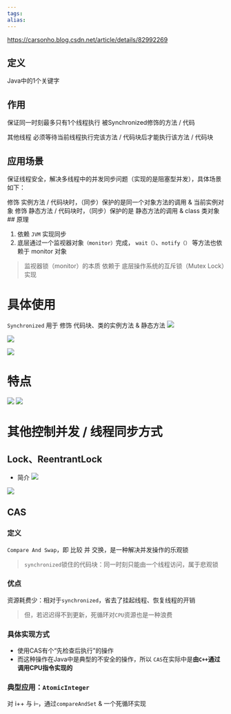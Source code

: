 ```yaml
---
tags: 
alias:
---
```

https://carsonho.blog.csdn.net/article/details/82992269
## 定义
Java中的1个关键字

## 作用
保证同一时刻最多只有1个线程执行 被Synchronized修饰的方法 / 代码

其他线程 必须等待当前线程执行完该方法 / 代码块后才能执行该方法 / 代码块

## 应用场景
保证线程安全，解决多线程中的并发同步问题（实现的是阻塞型并发），具体场景如下：

修饰 实例方法 / 代码块时，（同步）保护的是同一个对象方法的调用 & 当前实例对象
修饰 静态方法 / 代码块时，（同步）保护的是 静态方法的调用 & class 类对象
## 原理

1.  依赖 `JVM` 实现同步
2.  底层通过一个监视器对象`（monitor）`完成， `wait（）`、`notify（）` 等方法也依赖于 monitor 对象

> 监视器锁（monitor）的本质 依赖于 底层操作系统的互斥锁（Mutex Lock）实现

# 具体使用

`Synchronized` 用于 修饰 代码块、类的实例方法 & 静态方法
![](https://img-blog.csdnimg.cn/img_convert/05330773ba468a588fa4e8f42dd7a7e9.png)

![](https://img-blog.csdnimg.cn/img_convert/713d266272dd5fba98702699e752e7c5.png)

![](https://img-blog.csdnimg.cn/img_convert/c6707ccca6925053b7d4199e9cb6e628.png)


# 特点
![](https://img-blog.csdnimg.cn/img_convert/a05fa6bf660e8677211be883f947472d.png)
![](https://img-blog.csdnimg.cn/img_convert/2233b1a1eaa2fcdbbf68061726970854.png)
# 其他控制并发 / 线程同步方式

## Lock、ReentrantLock

-   简介
![](https://img-blog.csdnimg.cn/img_convert/06262ae3c9ea1f5c11d1d1452c7f32d5.png)

![](https://img-blog.csdnimg.cn/img_convert/29980bef734d7a169e5f490d58a0a38c.png)

## CAS
### 定义

`Compare And Swap`，即 比较 并 交换，是一种解决并发操作的乐观锁

> `synchronized`锁住的代码块：同一时刻只能由一个线程访问，属于悲观锁

### 优点

资源耗费少：相对于`synchronized`，省去了挂起线程、恢复线程的开销

> 但，若迟迟得不到更新，死循环对`CPU`资源也是一种浪费

### 具体实现方式

-   使用CAS有个“先检查后执行”的操作
-   而这种操作在Java中是典型的不安全的操作，所以 `CAS`在实际中是**由`C++`通过调用CPU指令实现的**


### 典型应用：`AtomicInteger`

对 i++ 与 i–，通过`compareAndSet` & 一个死循环实现


